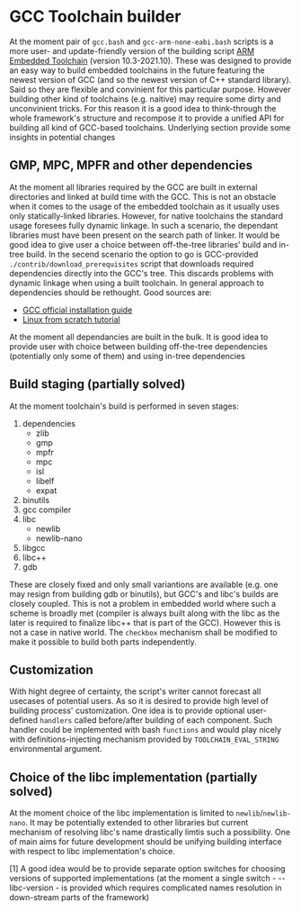 # GCC Toolchain builder

At the moment pair of `gcc.bash` and `gcc-arm-none-eabi.bash` scripts is a more user- and update-friendly version of the building 
script [ARM Embedded Toolchain](https://developer.arm.com/tools-and-software/open-source-software/developer-tools/gnu-toolchain/gnu-rm/downloads)
(version 10.3-2021.10). These was designed to provide an easy way to build embedded toolchains in the future featuring the newest version of GCC
(and so the newest version of C++ standard library). Said so they are flexible and convinient for this particular purpose. However building other
kind of toolchains (e.g. naitive) may require some dirty and unconvinient tricks. For this reason it is a good idea to think-through the whole
framework's structure and recompose it to provide a unified API for building all kind of GCC-based toolchains. Underlying section provide some
insights in potential changes

## GMP, MPC, MPFR and other dependencies

At the moment all libraries required by the GCC are built in external directories and linked at build time with the GCC. This is not an obstacle
when it comes to the usage of the embedded toolchain as it usually uses only statically-linked libraries. However, for native toolchains the 
standard usage foresees fully dynamic linkage. In such a scenario, the dependant libraries must have been present on the search path of linker.
It would be good idea to give user a choice between off-the-tree libraries' build and in-tree build. In the secend scenario the option to go is 
GCC-provided `./contrib/download_prerequisites` script that downloads required dependencies directly into the GCC's tree. This discards problems
with dynamic linkage when using a built toolchain. In general approach to dependencies should be rethought. Good sources are:

- [GCC official installation guide](https://gcc.gnu.org/wiki/InstallingGCC)
- [Linux from scratch tutorial](https://www.linuxfromscratch.org/lfs/view/stable/chapter08/chapter08.html)

At the moment all dependancies are built in the bulk. It is good idea to provide user with choice between building off-the-tree dependencies 
(potentially only some of them) and using in-tree dependencies

## Build staging (partially solved)

At the moment toolchain's build is performed in seven stages:

1. dependencies
    - zlib
    - gmp
    - mpfr
    - mpc
    - isl
    - libelf
    - expat
2. binutils
3. gcc compiler
4. libc
    - newlib
    - newlib-nano
5. libgcc
6. libc++
7. gdb

These are closely fixed and only small variantions are available (e.g. one may resign from building gdb or binutils), but GCC's and
libc's builds are closely coupled. This is not a problem in embedded world where such a scheme is broadly met (compiler is always built
along with the libc as the later is required to finalize libc++ that is part of the GCC). However this is not a case in native world.
The `checkbox` mechanism shall be modified to make it possible to build both parts independently.

## Customization

With hight degree of certainty, the script's writer cannot forecast all usecases of potential users. As so it is desired to provide high
level of building process' customization. One idea is to provide optional user-defined `handlers` called before/after building of each 
component. Such handler could be implemented with bash `functions` and would play nicely with definitions-injecting mechanism provided by
`TOOLCHAIN_EVAL_STRING` environmental argument. 

## Choice of the libc implementation (partially solved)

At the moment choice of the libc implementation is limited to `newlib`/`newlib-nano`. It may be potentially extended to other libraries
but current mechanism of resolving libc's name drastically limtis such a possibility. One of main aims for future development should be
unifying building interface with respect to libc implementation's choice. 

[1] A good idea would be to provide separate option switches for choosing versions of supported implementations (at the moment a single
switch - --libc-version - is provided which requires complicated names resolution in down-stream parts of the framework)
